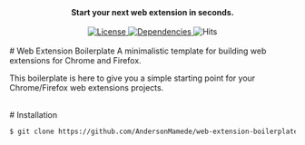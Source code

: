 <div align="center"><strong>Start your next web extension in seconds.</strong></div>

<br/>

<div align="center">
  <a href="https://github.com/AndersonMamede/web-extension-boilerplate/blob/master/LICENSE">
    <img src="https://img.shields.io/badge/license-MIT%20License-blue.svg" alt="License">
  </a>
  <a href="https://github.com/AndersonMamede/web-extension-boilerplate/">
    <img src="https://img.shields.io/badge/dependencies-none-orange.svg" alt="Dependencies">
  </a>
  <img src="http://hits.dwyl.io/AndersonMamede/web-extension-boilerplate.svg" alt="Hits">
</div>

<br/>
# Web Extension Boilerplate
A minimalistic template for building web extensions for Chrome and Firefox.

This boilerplate is here to give you a simple starting point for your Chrome/Firefox web extensions projects.

<br/>
# Installation

```sh
$ git clone https://github.com/AndersonMamede/web-extension-boilerplate.git
```